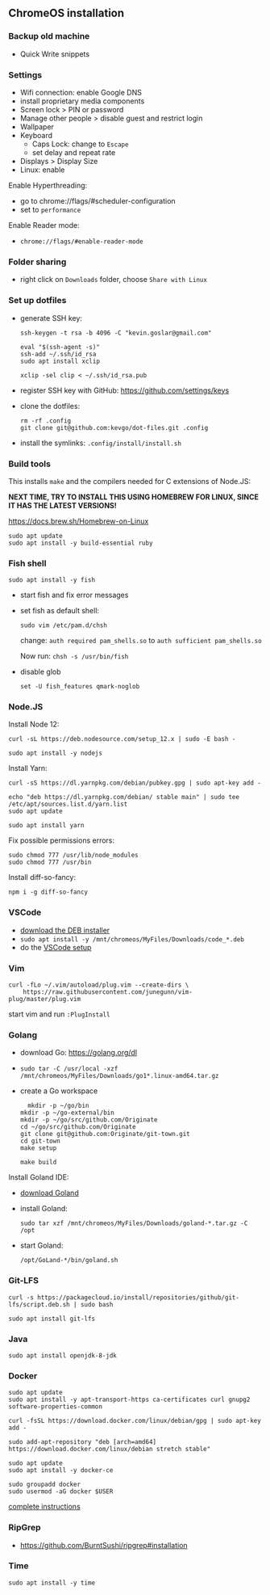 ## ChromeOS installation

### Backup old machine

- Quick Write snippets

### Settings

- Wifi connection: enable Google DNS
- install proprietary media components
- Screen lock > PIN or password
- Manage other people > disable guest and restrict login
- Wallpaper
- Keyboard
  - Caps Lock: change to `Escape`
  - set delay and repeat rate
- Displays > Display Size
- Linux: enable

Enable Hyperthreading:

- go to chrome://flags/#scheduler-configuration
- set to `performance`

Enable Reader mode:

- `chrome://flags/#enable-reader-mode`

### Folder sharing

- right click on `Downloads` folder, choose `Share with Linux`

### Set up dotfiles

- generate SSH key:

  ```
  ssh-keygen -t rsa -b 4096 -C "kevin.goslar@gmail.com"

  eval "$(ssh-agent -s)"
  ssh-add ~/.ssh/id_rsa
  sudo apt install xclip

  xclip -sel clip < ~/.ssh/id_rsa.pub
  ```

- register SSH key with GitHub: https://github.com/settings/keys
- clone the dotfiles:

      rm -rf .config
      git clone git@github.com:kevgo/dot-files.git .config

- install the symlinks: `.config/install/install.sh`

### Build tools

This installs `make` and the compilers needed for C extensions of Node.JS:

**NEXT TIME, TRY TO INSTALL THIS USING HOMEBREW FOR LINUX, SINCE IT HAS THE LATEST VERSIONS!**

https://docs.brew.sh/Homebrew-on-Linux

```
sudo apt update
sudo apt install -y build-essential ruby
```

### Fish shell

```
sudo apt install -y fish
```

- start fish and fix error messages
- set fish as default shell:

  ```
  sudo vim /etc/pam.d/chsh
  ```

  change: `auth required pam_shells.so` to
  `auth sufficient pam_shells.so`

  Now run: `chsh -s /usr/bin/fish`

- disable glob

  ```
  set -U fish_features qmark-noglob
  ```

### Node.JS

Install Node 12:

```
curl -sL https://deb.nodesource.com/setup_12.x | sudo -E bash -

sudo apt install -y nodejs
```

Install Yarn:

```
curl -sS https://dl.yarnpkg.com/debian/pubkey.gpg | sudo apt-key add -

echo "deb https://dl.yarnpkg.com/debian/ stable main" | sudo tee /etc/apt/sources.list.d/yarn.list
sudo apt update

sudo apt install yarn
```

Fix possible permissions errors:

```
sudo chmod 777 /usr/lib/node_modules
sudo chmod 777 /usr/bin
```

Install diff-so-fancy:

```
npm i -g diff-so-fancy
```

### VSCode

- [download the DEB installer](https://code.visualstudio.com/download)
- `sudo apt install -y /mnt/chromeos/MyFiles/Downloads/code_*.deb`
- do the [VSCode setup](https://github.com/kevgo/dot-files/blob/master/documentation/vscode/README.md)

### Vim

```
curl -fLo ~/.vim/autoload/plug.vim --create-dirs \
    https://raw.githubusercontent.com/junegunn/vim-plug/master/plug.vim
```

start vim and run `:PlugInstall`

### Golang

- download Go: https://golang.org/dl
- `sudo tar -C /usr/local -xzf /mnt/chromeos/MyFiles/Downloads/go1*.linux-amd64.tar.gz`
- create a Go workspace

  ```
    mkdir -p ~/go/bin
  mkdir -p ~/go-external/bin
  mkdir -p ~/go/src/github.com/Originate
  cd ~/go/src/github.com/Originate
  git clone git@github.com:Originate/git-town.git
  cd git-town
  make setup

  make build
  ```

Install Goland IDE:

- [download Goland](https://www.jetbrains.com/go/download/#section=linux)
- install Goland:

  ```
  sudo tar xzf /mnt/chromeos/MyFiles/Downloads/goland-*.tar.gz -C /opt
  ```

- start Goland:

  ```
  /opt/GoLand-*/bin/goland.sh
  ```

### Git-LFS

```
curl -s https://packagecloud.io/install/repositories/github/git-lfs/script.deb.sh | sudo bash

sudo apt install git-lfs
```

### Java

```
sudo apt install openjdk-8-jdk
```

### Docker

```
sudo apt update
sudo apt install -y apt-transport-https ca-certificates curl gnupg2 software-properties-common

curl -fsSL https://download.docker.com/linux/debian/gpg | sudo apt-key add -

sudo add-apt-repository "deb [arch=amd64] https://download.docker.com/linux/debian stretch stable"

sudo apt update
sudo apt install -y docker-ce

sudo groupadd docker
sudo usermod -aG docker $USER
```

[complete instructions](https://www.digitalocean.com/community/tutorials/how-to-install-and-use-docker-on-debian-9)

### RipGrep

- https://github.com/BurntSushi/ripgrep#installation

### Time

```
sudo apt install -y time
```
